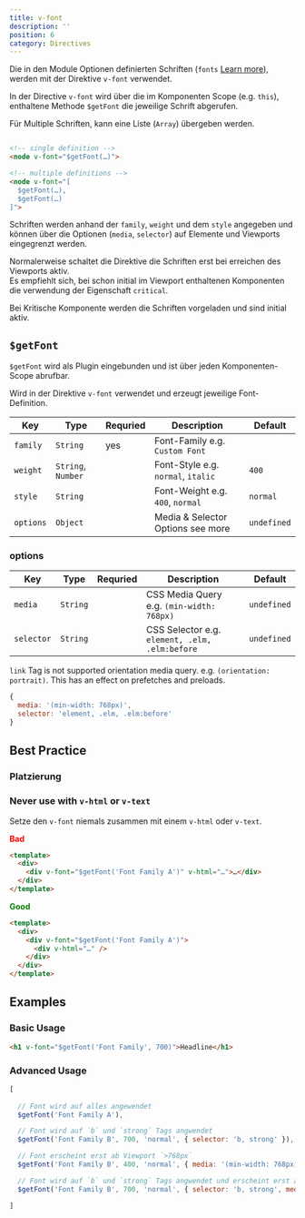 ```yaml
---
title: v-font
description: ''
position: 6
category: Directives
---
```



Die in den Module Optionen definierten Schriften (`fonts` [Learn more](/options#fonts)), werden mit der Direktive `v-font` verwendet. 

In der Directive `v-font` wird über die im Komponenten Scope (e.g. `this`), enthaltene Methode `$getFont` die jeweilige Schrift abgerufen.

 Für Multiple Schriften, kann eine Liste (`Array`) übergeben werden.

```html

<!-- single definition -->
<node v-font="$getFont(…)">

<!-- multiple definitions -->
<node v-font="[
  $getFont(…),
  $getFont(…)
]">
```


Schriften werden anhand der `family`, `weight` und dem `style` angegeben und können über die Optionen (`media`, `selector`) auf Elemente und Viewports eingegrenzt werden.

Normalerweise schaltet die Direktive die Schriften erst bei erreichen des Viewports aktiv.  
Es empfiehlt sich, bei schon initial im Viewport enthaltenen Komponenten die verwendung der Eigenschaft `critical`.

Bei <nuxt-link to="/usage#kritische-komponente">Kritische Komponente</nuxt-link> werden die Schriften vorgeladen und sind initial aktiv.
## `$getFont`

`$getFont` wird als Plugin eingebunden und ist über jeden Komponenten-Scope abrufbar. 

Wird in der Direktive `v-font` verwendet und erzeugt jeweilige Font-Definition.

| Key       | Type               | Requried | Description                                                                   | Default     |
| --------- | ------------------ | -------- | ----------------------------------------------------------------------------- | ----------- |
| `family`  | `String`           | yes      | Font-Family e.g. `Custom Font`                                                |             |
| `weight`  | `String`, `Number` |          | Font-Style e.g. `normal`, `italic`                                            | `400`       |
| `style`   | `String`           |          | Font-Weight e.g. `400`, `normal`                                              | `normal`    |
| `options` | `Object`           |          | Media & Selector Options <nuxt-link to="/v-font#options">see more</nuxt-link> | `undefined` |


### options

| Key        | Type     | Requried | Description                                    | Default     |
| ---------- | -------- | -------- | ---------------------------------------------- | ----------- |
| `media`    | `String` |          | CSS Media Query e.g. `(min-width: 768px)`      | `undefined` |
| `selector` | `String` |          | CSS Selector e.g. `element, .elm, .elm:before` | `undefined` |


<alert type="danger">
<code>link</code> Tag is not supported orientation media query. e.g. <code>(orientation: portrait)</code>.
This has an effect on prefetches and preloads.
</alert>

```js
{
  media: '(min-width: 768px)',
  selector: 'element, .elm, .elm:before'
}
```

## Best Practice

### Platzierung
### Never use with `v-html` or `v-text`

Setze den `v-font` niemals zusammen mit einem `v-html` oder `v-text`.

**<span style="color: red;">Bad</span>**
```html
<template>
  <div>
    <div v-font="$getFont('Font Family A')" v-html="…">…</div>
  </div>
</template>
```

**<span style="color: green;">Good</span>**
```html
<template>
  <div>
    <div v-font="$getFont('Font Family A')">
      <div v-html="…" />
    </div>
  </div>
</template>
```

## Examples

### Basic Usage

```html
<h1 v-font="$getFont('Font Family', 700)">Headline</h1>
```
### Advanced Usage

```js
[
  
  // Font wird auf alles angewendet
  $getFont('Font Family A'),

  // Font wird auf `b` und `strong` Tags angwendet
  $getFont('Font Family B', 700, 'normal', { selector: 'b, strong' }),

  // Font erscheint erst ab Viewport `>768px`
  $getFont('Font Family B', 400, 'normal', { media: '(min-width: 768px)' }),

  // Font wird auf `b` und `strong` Tags angwendet und erscheint erst ab Viewport `>768px`
  $getFont('Font Family B', 700, 'normal', { selector: 'b, strong', media: '(min-width: 768px)' })

]
```
